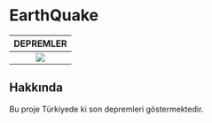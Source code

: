 # EarthQuake

| DEPREMLER  |
| :------------: |
|![](http://i.epvpimg.com/Ss8Vdab.png)   |

## Hakkında
Bu proje Türkiyede ki son depremleri göstermektedir.
